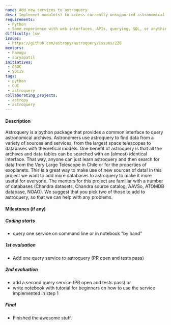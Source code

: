 ```yaml
---
name: Add new services to astroquery
desc: Implement module(s) to access currently unsupported astronomical databases in astroquery.
requirements:
 - Python
 - Some experience with web interfaces, APIs, querying, SQL, or anything like that is preferred
difficulty: low
issues:
 - https://github.com/astropy/astroquery/issues/226
mentors:
 - hamogu
 - aaryapatil
initiatives:
 - GSOC
 - SOCIS
tags:
 - python
 - GUI
 - astroquery
collaborating_projects:
 - astropy
 - astroquery
---
```


#### Description

Astroquery is a python package that provides a common interface to query astronomical archives. Astronomers use astroquery to find
data from a variety of sources and services, from the largest space telescopes to databases with theoretical models. One benefit of
astroquery is that all the archives and data tables can be searched with an (almost) identical interface. That way, anyone can just learn
astroquery and then search for data from the Very Large Telescope in Chile or for the properties of exoplanets. This is a great way to
make use of new sources of data! In this project we want to add more databases to astroquery to make it more useful for everyone.
The mentors for this project are familiar with a number of databases (Chandra datasets, Chandra source catalog, AAVSo, ATOMDB database,
NOAO). We suggest that you pick two of those to add to astroquery, so that we can help with any problems.

#### Milestones (if any)

##### Coding starts

* query one service on command line or in notebook "by hand"

##### 1st evaluation

* Add one query service to astroquery (PR open and tests pass)

##### 2nd evaluation

* add a second query service (PR open and tests pass) or
* write notebook with tutorial for beginners on how to use the service implemented in step 1

##### Final

* Finished the awesome stuff.
